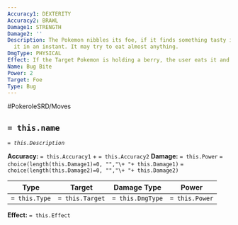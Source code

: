 ```yaml
---
Accuracy1: DEXTERITY
Accuracy2: BRAWL
Damage1: STRENGTH
Damage2: ''
Description: The Pokemon nibbles its foe, if it finds something tasty it will eat
  it in an instant. It may try to eat almost anything.
DmgType: PHYSICAL
Effect: If the Target Pokemon is holding a berry, the user eats it and gains its effect.
Name: Bug Bite
Power: 2
Target: Foe
Type: Bug
---
```


#PokeroleSRD/Moves

## `= this.name` 
*`= this.Description`*

**Accuracy:** `= this.Accuracy1` + `= this.Accuracy2`
**Damage:** `= this.Power` `= choice(length(this.Damage1)=0, "","\+ "+ this.Damage1)` `= choice(length(this.Damage2)=0, "","\+ "+ this.Damage2)`

| Type          | Target          | Damage Type          | Power          |
| ------------- | --------------- | ---------------- | -------------- |
| `= this.Type` | `= this.Target` | `= this.DmgType` | `= this.Power` | 

**Effect:** `= this.Effect`